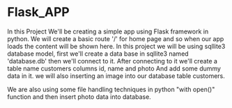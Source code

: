 # Flask_APP
In this Project We'll be creating a simple app using Flask framework in python. 
We will create a basic route '/' for home page and so when our app loads the content will be shown here.
In this project we will be using sqllite3 database model, first we'll create a data base in sqllite3 named 'database.db' then we'll connect to it.
After connecting to it we'll create a table name customers columns id, name and photo
And add some dummy data in it.
we will also inserting an image into our database table customers.

We are also using some file handling techniques in python "with open()" function and then insert photo data into database.
